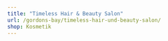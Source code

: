 ```yaml
---
title: "Timeless Hair & Beauty Salon"
url: /gordons-bay/timeless-hair-und-beauty-salon/
shop: Kosmetik
---
```

